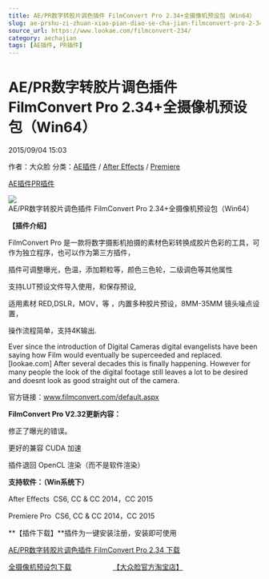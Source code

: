 ```yaml
---
title: AE/PR数字转胶片调色插件 FilmConvert Pro 2.34+全摄像机预设包（Win64）
slug: ae-prshu-zi-zhuan-xiao-pian-diao-se-cha-jian-filmconvert-pro-2-34-quan-she-xiang-ji-yu-she-bao-win64
source_url: https://www.lookae.com/filmconvert-234/
category: aechajian
tags: [AE插件, PR插件]
---
```

# AE/PR数字转胶片调色插件 FilmConvert Pro 2.34+全摄像机预设包（Win64）

2015/09/04 15:03

作者：大众脸
分类：[AE插件](https://www.lookae.com/after-effects/aechajian/) / [After Effects](https://www.lookae.com/after-effects/) / [Premiere](https://www.lookae.com/qitarjcj/premierezy/)

[AE插件](https://www.lookae.com/tag/ae%e6%8f%92%e4%bb%b6/)[PR插件](https://www.lookae.com/tag/pr%e6%8f%92%e4%bb%b6/)

![AE/PR数字转胶片调色插件 FilmConvert Pro 2.34+全摄像机预设包（Win64）](https://www.lookae.com/wp-content/uploads/2015/07/FilmConvert2.jpg "AE/PR数字转胶片调色插件 FilmConvert Pro 2.34+全摄像机预设包（Win64）-LookAE.com")

**【插件介绍】**

FilmConvert Pro 是一款将数字摄影机拍摄的素材色彩转换成胶片色彩的工具，可作为独立程序，也可以作为第三方插件，

插件可调整曝光，色温，添加颗粒等，颜色三色轮，二级调色等其他属性

支持LUT预设文件导入使用，和保存预设,

适用素材 RED,DSLR，MOV，等 ，内置多种胶片预设，8MM-35MM 镜头噪点设置，

操作流程简单，支持4K输出.

Ever since the introduction of Digital Cameras digital evangelists have been saying how Film would eventually be superceeded and replaced.[lookae.com] After several decades this is finally happening. However for many people the look of the digital footage still leaves a lot to be desired and doesnt look as good straight out of the camera.

官方链接：www.filmconvert.com/default.aspx

**FilmConvert Pro V2.32更新内容：**

修正了曝光的错误。

更好的兼容 CUDA 加速

插件退回 OpenCL 渲染（而不是软件渲染）

**支持软件：（Win系统下）**

After Effects  CS6, CC & CC 2014，CC 2015

Premiere Pro  CS6, CC & CC 2014，CC 2015

**【插件下载】**插件为一键安装注册，安装即可使用

[AE/PR数字转胶片调色插件 FilmConvert Pro 2.34 下载](https://www.400gb.com/file/116366318)

[全摄像机预设包下载](http://www.filmconvert.com/download/Download_camera_packs.aspx)                     [【大众脸官方淘宝店】](https://lookae.taobao.com/)
